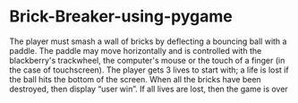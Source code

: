 # Brick-Breaker-using-pygame
The player must smash a wall of bricks by deflecting a bouncing ball with a paddle. The paddle may move horizontally and is controlled with the blackberry's trackwheel, the computer's mouse or the touch of a finger (in the case of touchscreen). The player gets 3 lives to start with; a life is lost if the ball hits the bottom of the screen. When all the bricks have been destroyed, then display “user win”. If all lives are lost, then the game is over
